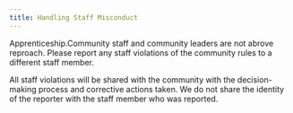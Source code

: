 ```yaml
---
title: Handling Staff Misconduct
---
```

Apprenticeship.Community staff and community leaders are not abrove reproach. Please report any staff violations of the community rules to a different staff member. 

All staff violations will be shared with the community with the decision-making process and corrective actions taken. We do not share the identity of the reporter with the staff member who was reported.